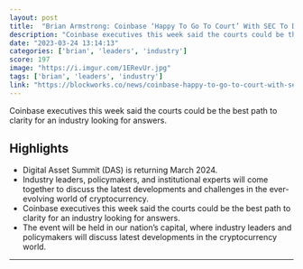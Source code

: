 ```yaml
---
layout: post
title:  "Brian Armstrong: Coinbase ‘Happy To Go To Court’ With SEC To Defend Industry"
description: "Coinbase executives this week said the courts could be the best path to clarity for an industry looking for answers."
date: "2023-03-24 13:14:13"
categories: ['brian', 'leaders', 'industry']
score: 197
image: "https://i.imgur.com/1ERevUr.jpg"
tags: ['brian', 'leaders', 'industry']
link: "https://blockworks.co/news/coinbase-happy-to-go-to-court-with-sec"
---
```


Coinbase executives this week said the courts could be the best path to clarity for an industry looking for answers.

## Highlights

- Digital Asset Summit (DAS) is returning March 2024.
- Industry leaders, policymakers, and institutional experts will come together to discuss the latest developments and challenges in the ever-evolving world of cryptocurrency.
- Coinbase executives this week said the courts could be the best path to clarity for an industry looking for answers.
- The event will be held in our nation’s capital, where industry leaders and policymakers will discuss latest developments in the cryptocurrency world.

---
